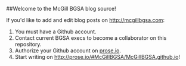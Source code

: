 ##Welcome to the McGill BGSA blog source!

If you'd like to add and edit blog posts on <http://mcgillbgsa.com>:

1. You must have a Github account.
2. Contact current BGSA execs to become a collaborator on this repository. 
3. Authorize your Github account on [prose.io](http://prose.io/).
4. Start writing on <http://prose.io/#McGillBGSA/McGillBGSA.github.io>!

